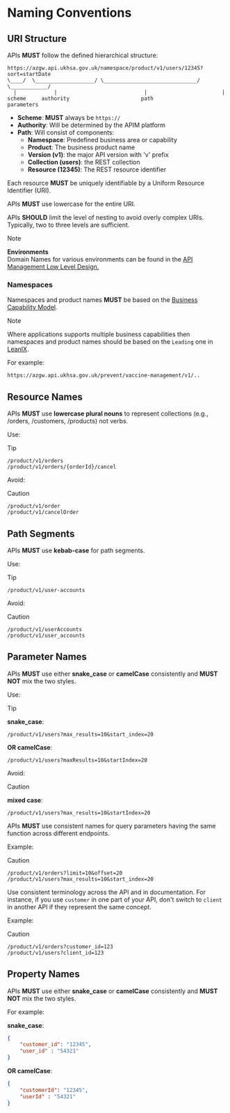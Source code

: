 # Naming Conventions

## URI Structure

APIs **MUST** follow the defined hierarchical structure:

```text
https://azgw.api.ukhsa.gov.uk/namespace/product/v1/users/12345?sort=startDate
\____/  \___________________/ \______________________________/ \____________/
  |            |                            |                        |
scheme     authority                       path                  parameters
```

- **Scheme**: **MUST** always be `https://`
- **Authority**: Will be determined by the APIM platform
- **Path**: Will consist of components:
  - **Namespace**: Predefined business area or capability
  - **Product**: The business product name
  - **Version (v1)**: the major API version with 'v' prefix
  - **Collection (users)**: the REST collection
  - **Resource (12345)**: The REST resource identifier

Each resource **MUST** be uniquely identifiable by a Uniform Resource Identifier (URI).

APIs **MUST** use lowercase for the entire URI.

APIs **SHOULD** limit the level of nesting to avoid overly complex URIs. Typically, two to three levels are sufficient.

> [!NOTE]
> **Environments**  
> Domain Names for various environments can be found in the [API Management Low Level Design.](https://confluence.collab.test-and-trace.nhs.uk/display/BRP/API+Management+Low+level+Design+-+MVP)

### Namespaces

Namespaces and product names **MUST** be based on the [Business Capability Model](https://confluence.collab.test-and-trace.nhs.uk/display/AT/Business+Capability+Model).

> [!NOTE]
> Where applications supports multiple business capabilities then namespaces and product names should be based on the `Leading` one in [LeanIX](https://phe.leanix.net/phelive).

For example:

``` text
https://azgw.api.ukhsa.gov.uk/prevent/vaccine-management/v1/..
```

## Resource Names

APIs **MUST** use **lowercase plural nouns** to represent collections (e.g., /orders, /customers, /products) not verbs.

Use:
> [!TIP]
>
> ``` text
> /product/v1/orders
> /product/v1/orders/{orderId}/cancel
> ```

Avoid:
> [!CAUTION]
>
> ``` text
> /product/v1/order
> /product/v1/cancelOrder
> ```

## Path Segments

APIs **MUST** use **kebab-case** for path segments.

Use:
> [!TIP]
>
> ``` text
> /product/v1/user-accounts
> ```

Avoid:
> [!CAUTION]
>
> ``` text
> /product/v1/userAccounts
> /product/v1/user_accounts
> ```

## Parameter Names

APIs **MUST** use either **snake_case** or **camelCase** consistently and **MUST NOT** mix the two styles.

Use:
> [!TIP]
> **snake_case**:
>
> ``` text
> /product/v1/users?max_results=10&start_index=20
> ```
>
> **OR camelCase**:
>
> ``` text
> /product/v1/users?maxResults=10&startIndex=20
> ```

Avoid:
> [!CAUTION]
> **mixed case**:
>
> ``` text
> /product/v1/users?max_results=10&startIndex=20
> ```

APIs **MUST** use consistent names for query parameters having the same function across different endpoints.

Example:

> [!CAUTION]
>
> ``` text
> /product/v1/orders?limit=10&offset=20
> /product/v1/users?max_results=10&start_index=20
> ```

Use consistent terminology across the API and in documentation. For instance, if you use `customer` in one part of your API, don't switch to `client` in another API if they represent the same concept.

Example:

> [!CAUTION]
>
> ``` text
> /product/v1/orders?customer_id=123
> /product/v1/users?client_id=123
> ```

## Property Names

APIs **MUST** use either **snake_case** or **camelCase** consistently and **MUST NOT** mix the two styles.

For example:

**snake_case**:

``` json
{
    "customer_id": "12345",
    "user_id" : "54321"
}
```

**OR camelCase**:

``` json
{
    "customerId": "12345",
    "userId" : "54321"
}
```

